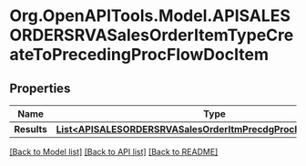 # Org.OpenAPITools.Model.APISALESORDERSRVASalesOrderItemTypeCreateToPrecedingProcFlowDocItem

## Properties

Name | Type | Description | Notes
------------ | ------------- | ------------- | -------------
**Results** | [**List&lt;APISALESORDERSRVASalesOrderItmPrecdgProcFlowTypeCreate&gt;**](APISALESORDERSRVASalesOrderItmPrecdgProcFlowTypeCreate.md) |  | [optional] 

[[Back to Model list]](../README.md#documentation-for-models) [[Back to API list]](../README.md#documentation-for-api-endpoints) [[Back to README]](../README.md)

